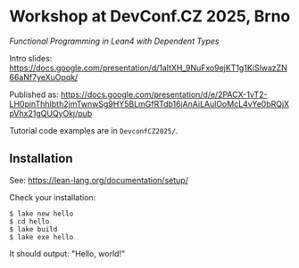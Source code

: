 # Workshop at DevConf.CZ 2025, Brno

_Functional Programming in Lean4 with Dependent Types_

Intro slides: https://docs.google.com/presentation/d/1altXH_9NuFxo9ejKT1g1KiSlwazZN66aNf7yeXuOpqk/

Published as: https://docs.google.com/presentation/d/e/2PACX-1vT2-LH0pinThhIbth2jmTwnwSg9HY5BLmGfRTdb16jAnAiLAulOoMcL4vYe0bRQjXpVhx21gQUQyOkj/pub

Tutorial code examples are in `DevconfCZ2025/`.

## Installation

See: https://lean-lang.org/documentation/setup/

Check your installation:

```shellsession
$ lake new hello
$ cd hello
$ lake build
$ lake exe hello
```

It should output: "Hello, world!"
